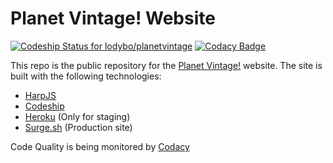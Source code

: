 # Planet Vintage! Website
[ ![Codeship Status for lodybo/planetvintage](https://codeship.com/projects/39cd6600-2c92-0134-d8b4-2a45120acafc/status?branch=master)](https://codeship.com/projects/163420)
[![Codacy Badge](https://api.codacy.com/project/badge/Grade/5777d25efe2a40ee8236207ef9467d87)](https://www.codacy.com/app/lodybo-projects/planetvintage?utm_source=github.com&amp;utm_medium=referral&amp;utm_content=lodybo/planetvintage&amp;utm_campaign=Badge_Grade)

This repo is the public repository for the [Planet Vintage!](http://www.planetvintage.rocks) website.
The site is built with the following technologies:
* [HarpJS](http://www.haprjs.com)
* [Codeship](http://www.codeship.com)
* [Heroku](http://www.heroku.com) (Only for staging)
* [Surge.sh](http://www.surge.sh) (Production site)

Code Quality is being monitored by [Codacy](https://www.codacy.com/app/lodybo-projects/planetvintage)